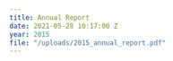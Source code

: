 ```yaml
---
title: Annual Report
date: 2021-05-28 10:17:00 Z
year: 2015
file: "/uploads/2015_annual_report.pdf"
---
```


